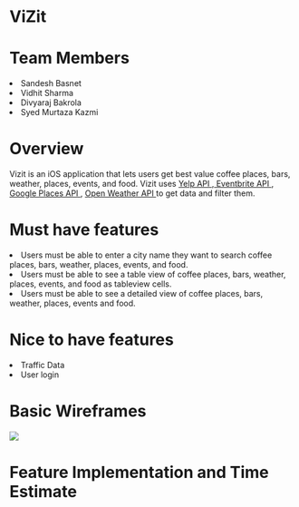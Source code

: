 # ViZit


<h1>Team Members </h1>

<li> Sandesh Basnet </li>
<li> Vidhit Sharma </li>
<li> Divyaraj Bakrola </li>
<li> Syed Murtaza Kazmi </li>

<h1> Overview </h1>

Vizit is an iOS application that lets users get best value coffee places, bars, weather, places, events, and food. Vizit uses <a href = "https://www.yelp.com/developers/documentation/v3">Yelp API </a>,<a href="https://www.eventbrite.com/platform/api/"> Eventbrite API </a>, <a href= "https://developers.google.com/places/web-service/intro">Google Places API </a>, <a href="https://openweathermap.org/api">Open Weather API </a> to get data and filter them.

<h1> Must have features </h1> 

<li> Users must be able to enter a city name they want to search coffee places, bars, weather, places, events, and food. </li>
<li> Users must be able to see a table view of coffee places, bars, weather, places, events, and food as tableview cells. </li>
<li> Users must be able to see a detailed view of coffee places, bars, weather, places, events and food. </li>

<h1> Nice to have features </h1>

<li> Traffic Data </li>
<li> User login </li>

<h1> Basic Wireframes </h1>

<img src="https://i.imgur.com/ROXUkWQ.jpg">

<h1> Feature Implementation and Time Estimate </h1>



